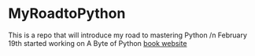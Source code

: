 # MyRoadtoPython
This is a repo that will introduce my road to mastering Python /n
February 19th started working on A Byte of Python [book website](https://python.swaroopch.com/) 
